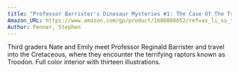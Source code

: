 ```yaml
---
title: "Professor Barrister's Dinosaur Mysteries #1: The Case Of The Truncated Troodon"
Amazon_URL: https://www.amazon.com/gp/product/1608880052/ref=as_li_ss_tl?ie=UTF8&linkCode=ll1&tag=internetbo00a-20
Author: Penner, Stephen
---
```

Third graders Nate and Emily meet Professor Reginald Barrister and travel into the Cretaceous, where they encounter the terrifying raptors known as Troodon.  Full color interior with thirteen illustrations.